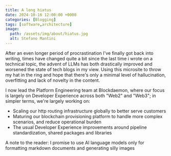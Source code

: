 ```yaml
---
title: A long hiatus
date: 2024-10-16 12:00:00 +0000
categories: [Blogging]
tags: [software,architecture]
image:
  path: /assets/img/about/hiatus.jpg
  alt: Stefano Mantini
---
```


After an even longer period of procrastination I've finally got back into writing, times have changed quite a bit since the last time i wrote on a technical topic, the advent of LLMs has both drastically improved and worsened the state of tech blogs in my view. Using this microsite to throw my hat in the ring and hope that there's only a minimal level of hallucination, overfitting and lack of novelty in the content.

I now lead the Platform Engineering team at Blockdaemon, where our focus is largely on Developer Experience across both "Web2" and "Web3"; in simpler terms, we're largely working on:

- Scaling our http routing infrastructure globally to better serve customers
- Maturing our blockchain provisioning platform to handle more complex scenarios, and reduce operational burden
- The usual Developer Experience improvements around pipeline standardization, shared packages and libraries

A note to the reader: I promise to use AI language models only for formatting markdown documents and generating silly images
